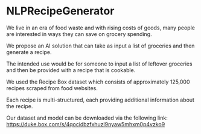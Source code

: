 # NLPRecipeGenerator

We live in an era of food waste and with rising costs of goods, many people are interested in ways they can save on grocery spending. 

We propose an AI solution that can take as input a list of groceries and then generate a recipe.

The intended use would be for someone to input a list of leftover groceries and then be provided with a recipe that is cookable. 

We used the Recipe Box dataset which consists of approximately 125,000 recipes scraped from food websites.

Each recipe is multi-structured, each providing additional information about the recipe.

Our dataset and model can be downloaded via the following link: https://duke.box.com/s/4qocidbzfxhuzl9nyaw5mhxm0p4vzko9
